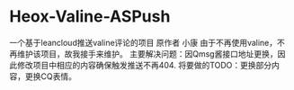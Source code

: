 # Heox-Valine-ASPush
一个基于leancloud推送valine评论的项目
原作者 小康 由于不再使用valine，不再维护该项目，故我接手来维护。
主要解决问题：因Qmsg酱接口地址更换，因此修改项目中相应的内容确保触发推送不再404.
将要做的TODO：更换部分内容，更换CQ表情。
